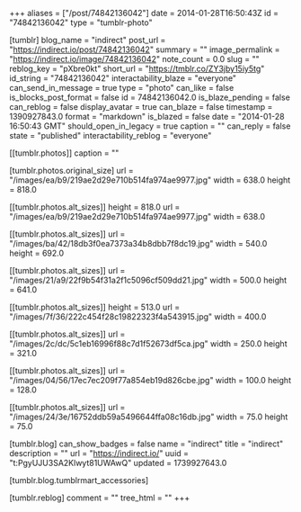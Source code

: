 +++
aliases = ["/post/74842136042"]
date = 2014-01-28T16:50:43Z
id = "74842136042"
type = "tumblr-photo"

[tumblr]
blog_name = "indirect"
post_url = "https://indirect.io/post/74842136042"
summary = ""
image_permalink = "https://indirect.io/image/74842136042"
note_count = 0.0
slug = ""
reblog_key = "pXbre0kt"
short_url = "https://tmblr.co/ZY3jby15iy5tg"
id_string = "74842136042"
interactability_blaze = "everyone"
can_send_in_message = true
type = "photo"
can_like = false
is_blocks_post_format = false
id = 74842136042.0
is_blaze_pending = false
can_reblog = false
display_avatar = true
can_blaze = false
timestamp = 1390927843.0
format = "markdown"
is_blazed = false
date = "2014-01-28 16:50:43 GMT"
should_open_in_legacy = true
caption = ""
can_reply = false
state = "published"
interactability_reblog = "everyone"

[[tumblr.photos]]
caption = ""

[tumblr.photos.original_size]
url = "/images/ea/b9/219ae2d29e710b514fa974ae9977.jpg"
width = 638.0
height = 818.0

[[tumblr.photos.alt_sizes]]
height = 818.0
url = "/images/ea/b9/219ae2d29e710b514fa974ae9977.jpg"
width = 638.0

[[tumblr.photos.alt_sizes]]
url = "/images/ba/42/18db3f0ea7373a34b8dbb7f8dc19.jpg"
width = 540.0
height = 692.0

[[tumblr.photos.alt_sizes]]
url = "/images/21/a9/22f9b54f31a2f1c5096cf509dd21.jpg"
width = 500.0
height = 641.0

[[tumblr.photos.alt_sizes]]
height = 513.0
url = "/images/7f/36/222c454f28c19822323f4a543915.jpg"
width = 400.0

[[tumblr.photos.alt_sizes]]
url = "/images/2c/dc/5c1eb16996f88c7d1f52673df5ca.jpg"
width = 250.0
height = 321.0

[[tumblr.photos.alt_sizes]]
url = "/images/04/56/17ec7ec209f77a854eb19d826cbe.jpg"
width = 100.0
height = 128.0

[[tumblr.photos.alt_sizes]]
url = "/images/24/3e/16752ddb59a5496644ffa08c16db.jpg"
width = 75.0
height = 75.0

[tumblr.blog]
can_show_badges = false
name = "indirect"
title = "indirect"
description = ""
url = "https://indirect.io/"
uuid = "t:PgyUJU3SA2Klwyt81UWAwQ"
updated = 1739927643.0

[tumblr.blog.tumblrmart_accessories]

[tumblr.reblog]
comment = ""
tree_html = ""
+++
